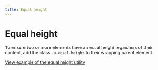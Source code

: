 ```yaml
---
title: Equal height
---
```


# Equal height

To ensure two or more elements have an equal height regardless of their content, add the class `.u-equal-height` to their wrapping parent element.

<a href="https://vanilla-framework.github.io/vanilla-framework/examples/utilities/equal-height/"
    class="js-example">
    View example of the equal height utility
</a>